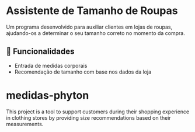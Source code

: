 # Assistente de Tamanho de Roupas

Um programa desenvolvido para auxiliar clientes em lojas de roupas, ajudando-os a determinar o seu tamanho correto no momento da compra.

## 🚀 Funcionalidades

- Entrada de medidas corporais
- Recomendação de tamanho com base nos dados da loja

# medidas-phyton
This project is a tool to support customers during their shopping experience in clothing stores by providing size recommendations based on their measurements.
